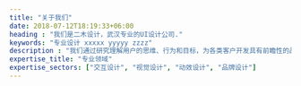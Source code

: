 ```yaml
---
title: "关于我们"
date: 2018-07-12T18:19:33+06:00
heading : "我们是二木设计，武汉专业的UI设计公司."
keywords: "专业设计 xxxxx yyyyy zzzz"
description : "我们通过研究理解用户的思维、行为和目标，为各类客户开发具有前瞻性的品牌标识、网站、插图和动画，让用户在情感上、行为上感知产品的创新、感受完美的体验，超越品牌的价值。我们坚持“以用户为中心”的设计流程来帮助我们的客户设计用户体验友好的产品，减少开发和支持成本，进而促进销售、提升利润和品牌知名度。"
expertise_title: "专业领域"
expertise_sectors: ["交互设计", "视觉设计", "动效设计", "品牌设计"]
---
```

